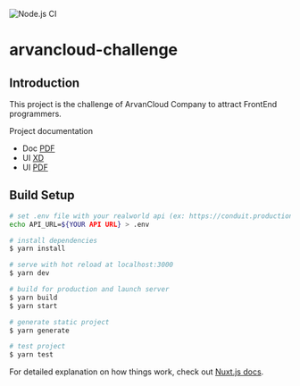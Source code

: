 ![Node.js CI](https://github.com/HamidNE/arvancloud-challenge/workflows/Node.js%20CI/badge.svg)

# arvancloud-challenge

## Introduction

This project is the challenge of ArvanCloud Company to attract FrontEnd programmers.

Project documentation

- Doc [PDF](https://raw.githubusercontent.com/HamidNE/arvancloud-challenge/develop/docs/Arvan_Front-End_Developer_Challenge%5B107%5D.pdf)
- UI [XD](https://raw.githubusercontent.com/HamidNE/arvancloud-challenge/develop/docs/arvan-challenge.xd)
- UI [PDF](https://raw.githubusercontent.com/HamidNE/arvancloud-challenge/develop/docs/arvan-challenge.pdf)

## Build Setup

```bash
# set .env file with your realworld api (ex: https://conduit.productionready.io/api/)
echo API_URL=${YOUR API URL} > .env

# install dependencies
$ yarn install

# serve with hot reload at localhost:3000
$ yarn dev

# build for production and launch server
$ yarn build
$ yarn start

# generate static project
$ yarn generate

# test project
$ yarn test
```

For detailed explanation on how things work, check out [Nuxt.js docs](https://nuxtjs.org).
